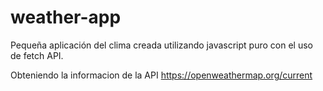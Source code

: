 # weather-app

Pequeña aplicación del clima creada utilizando javascript puro con el uso de fetch API.

Obteniendo la informacion de la API https://openweathermap.org/current
